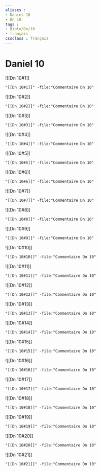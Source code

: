 ```yaml
---
aliases : 
- Daniel 10
- Dn 10
tags : 
- Bible/Dn/10
- français
cssclass : français
---
```


# Daniel 10

![[Dn 10#1]]

```query
"[[Dn 10#1]]" -file:"Commentaire Dn 10"
```

![[Dn 10#2]]

```query
"[[Dn 10#2]]" -file:"Commentaire Dn 10"
```

![[Dn 10#3]]

```query
"[[Dn 10#3]]" -file:"Commentaire Dn 10"
```

![[Dn 10#4]]

```query
"[[Dn 10#4]]" -file:"Commentaire Dn 10"
```

![[Dn 10#5]]

```query
"[[Dn 10#5]]" -file:"Commentaire Dn 10"
```

![[Dn 10#6]]

```query
"[[Dn 10#6]]" -file:"Commentaire Dn 10"
```

![[Dn 10#7]]

```query
"[[Dn 10#7]]" -file:"Commentaire Dn 10"
```

![[Dn 10#8]]

```query
"[[Dn 10#8]]" -file:"Commentaire Dn 10"
```

![[Dn 10#9]]

```query
"[[Dn 10#9]]" -file:"Commentaire Dn 10"
```

![[Dn 10#10]]

```query
"[[Dn 10#10]]" -file:"Commentaire Dn 10"
```

![[Dn 10#11]]

```query
"[[Dn 10#11]]" -file:"Commentaire Dn 10"
```

![[Dn 10#12]]

```query
"[[Dn 10#12]]" -file:"Commentaire Dn 10"
```

![[Dn 10#13]]

```query
"[[Dn 10#13]]" -file:"Commentaire Dn 10"
```

![[Dn 10#14]]

```query
"[[Dn 10#14]]" -file:"Commentaire Dn 10"
```

![[Dn 10#15]]

```query
"[[Dn 10#15]]" -file:"Commentaire Dn 10"
```

![[Dn 10#16]]

```query
"[[Dn 10#16]]" -file:"Commentaire Dn 10"
```

![[Dn 10#17]]

```query
"[[Dn 10#17]]" -file:"Commentaire Dn 10"
```

![[Dn 10#18]]

```query
"[[Dn 10#18]]" -file:"Commentaire Dn 10"
```

![[Dn 10#19]]

```query
"[[Dn 10#19]]" -file:"Commentaire Dn 10"
```

![[Dn 10#20]]

```query
"[[Dn 10#20]]" -file:"Commentaire Dn 10"
```

![[Dn 10#21]]

```query
"[[Dn 10#21]]" -file:"Commentaire Dn 10"
```

